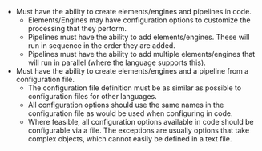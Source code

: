 - Must have the ability to create elements/engines and pipelines in code.
  - Elements/Engines may have configuration options to customize the processing that they perform.
  - Pipelines must have the ability to add elements/engines. These will run in sequence in the order they are added.
  - Pipelines must have the ability to add multiple elements/engines that will run in parallel (where the language supports this).
- Must have the ability to create elements/engines and a pipeline from a configuration file.
  - The configuration file definition must be as similar as possible to configuration files for other languages.
  - All configuration options should use the same names in the configuration file as would be used when configuring in code.
  - Where feasible, all configuration options available in code should be configurable via a file. The exceptions are usually options that take complex objects, which cannot easily be defined in a text file.

